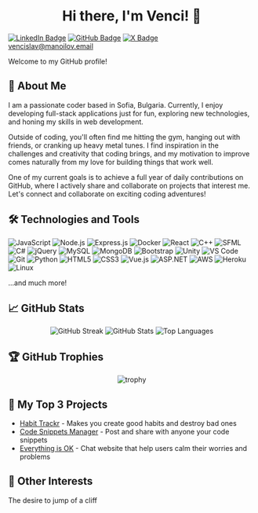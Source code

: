 <h1 align="center">Hi there, I'm Venci! 👋</h1>

[![LinkedIn Badge](https://img.shields.io/badge/-LinkedIn-blue?style=flat&logo=Linkedin&logoColor=white)](https://www.linkedin.com/in/ventsislav-manoilov-a82210272/)
[![GitHub Badge](https://img.shields.io/badge/-Github-black?style=flat&logo=github&logoColor=white)](https://github.com/VencislavManoilov)
[![X Badge](https://img.shields.io/badge/-Venci-black?style=flat&logo=X&logoColor=white)](https://x.com/venci71694746)<br/>
[vencislav@manoilov.email](mailto:vencislav@manoilov.email)

Welcome to my GitHub profile!

## 🚀 About Me

I am a passionate coder based in Sofia, Bulgaria. Currently, I enjoy developing full-stack applications just for fun, exploring new technologies, and honing my skills in web development.

Outside of coding, you'll often find me hitting the gym, hanging out with friends, or cranking up heavy metal tunes. I find inspiration in the challenges and creativity that coding brings, and my motivation to improve comes naturally from my love for building things that work well.

One of my current goals is to achieve a full year of daily contributions on GitHub, where I actively share and collaborate on projects that interest me. Let's connect and collaborate on exciting coding adventures!

## 🛠️ Technologies and Tools

![JavaScript](https://img.shields.io/badge/-JavaScript-333333?style=flat&logo=javascript)
![Node.js](https://img.shields.io/badge/-Node.js-333333?style=flat&logo=node.js)
![Express.js](https://img.shields.io/badge/-Express-333333?style=flat&logo=express)
![Docker](https://img.shields.io/badge/-Docker-333333?style=flat&logo=docker)
![React](https://img.shields.io/badge/-React-333333?style=flat&logo=react)
![C++](https://img.shields.io/badge/-C++-333333?style=flat&logo=c%2B%2B)
![SFML](https://img.shields.io/badge/-SFML-333333?style=flat&logo=sfml)
![C#](https://img.shields.io/badge/-C%23-333333?style=flat&logo=c-sharp)
![jQuery](https://img.shields.io/badge/-jQuery-333333?style=flat&logo=jquery)
![MySQL](https://img.shields.io/badge/-MySQL-333333?style=flat&logo=mysql)
![MongoDB](https://img.shields.io/badge/-MongoDB-333333?style=flat&logo=mongodb)
![Bootstrap](https://img.shields.io/badge/-Bootstrap-333333?style=flat&logo=bootstrap)
![Unity](https://img.shields.io/badge/-Unity-333333?style=flat&logo=unity)
![VS Code](https://img.shields.io/badge/-VS%20Code-333333?style=flat&logo=visual-studio-code)
![Git](https://img.shields.io/badge/-Git-333333?style=flat&logo=git)
![Python](https://img.shields.io/badge/-Python-333333?style=flat&logo=python)
![HTML5](https://img.shields.io/badge/-HTML5-333333?style=flat&logo=html5)
![CSS3](https://img.shields.io/badge/-CSS3-333333?style=flat&logo=css3)
![Vue.js](https://img.shields.io/badge/-Vue.js-333333?style=flat&logo=vue.js)
![ASP.NET](https://img.shields.io/badge/-ASP.NET-333333?style=flat&logo=.net)
![AWS](https://img.shields.io/badge/-AWS-333333?style=flat&logo=amazon-aws)
![Heroku](https://img.shields.io/badge/-Heroku-333333?style=flat&logo=heroku)
![Linux](https://img.shields.io/badge/-Linux-333333?style=flat&logo=linux)

...and much more!

## 📈 GitHub Stats

<div align="center">
  <img src="https://streak-stats.demolab.com?user=VencislavManoilov&theme=radical" alt="GitHub Streak"/>
  <img src="https://github-readme-stats.vercel.app/api?username=VencislavManoilov&rank_icon=github&hide_title=true&theme=radical&hide=border" alt="GitHub Stats"/>
  <img src="https://github-readme-stats.vercel.app/api/top-langs/?username=VencislavManoilov&hide=C%23&layout=compact&theme=radical" alt="Top Languages"/>
</div>

## 🏆 GitHub Trophies

<div align="center">
  <img src="https://github-profile-trophy.vercel.app/?username=VencislavManoilov&theme=onedark&row=2&column=3" alt="trophy">
</div>

## 🔗 My Top 3 Projects

- [Habit Trackr](https://github.com/VencislavManoilov/HabitTrackr) - Makes you create good habits and destroy bad ones
- [Code Snippets Manager](https://github.com/VencislavManoilov/Code-Snippets-Manager) - Post and share with anyone your code snippets
- [Everything is OK](https://github.com/VencislavManoilov/Everything-is-OK) - Chat website that help users calm their worries and problems

<!--
## 📫 Connect with Me

- LinkedIn: [Your LinkedIn Profile](https://www.linkedin.com/in/yourprofile/)
- Twitter: [Your Twitter Profile](https://twitter.com/yourusername)
- Blog: [Your Blog](https://yourblog.com)
- Portfolio: [Your Portfolio](https://yourportfolio.com)

-->

## 🎨 Other Interests

The desire to jump of a cliff
